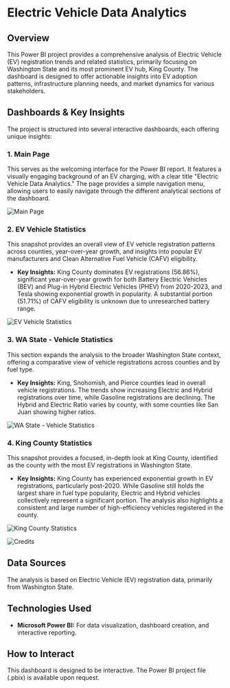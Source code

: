 # Electric Vehicle Data Analytics

## Overview

This Power BI project provides a comprehensive analysis of Electric Vehicle (EV) registration trends and related statistics, primarily focusing on Washington State and its most prominent EV hub, King County. The dashboard is designed to offer actionable insights into EV adoption patterns, infrastructure planning needs, and market dynamics for various stakeholders.

## Dashboards & Key Insights

The project is structured into several interactive dashboards, each offering unique insights:

### 1. Main Page
This serves as the welcoming interface for the Power BI report. It features a visually engaging background of an EV charging, with a clear title "Electric Vehicle Data Analytics." The page provides a simple navigation menu, allowing users to easily navigate through the different analytical sections of the dashboard.

![Main Page](https://github.com/user-attachments/assets/fb84022e-fe65-4884-ab4f-2a9383c9c498)


### 2. EV Vehicle Statistics
This snapshot provides an overall view of EV vehicle registration patterns across counties, year-over-year growth, and insights into popular EV manufacturers and Clean Alternative Fuel Vehicle (CAFV) eligibility.
* **Key Insights:** King County dominates EV registrations (56.86%), significant year-over-year growth for both Battery Electric Vehicles (BEV) and Plug-in Hybrid Electric Vehicles (PHEV) from 2020-2023, and Tesla showing exponential growth in popularity. A substantial portion (51.71%) of CAFV eligibility is unknown due to unresearched battery range.

![EV Vehicle Statistics](https://github.com/user-attachments/assets/4d574f01-b666-435b-8db6-8dc06ab3aa4f)


### 3. WA State - Vehicle Statistics
This section expands the analysis to the broader Washington State context, offering a comparative view of vehicle registrations across counties and by fuel type.
* **Key Insights:** King, Snohomish, and Pierce counties lead in overall vehicle registrations. The trends show increasing Electric and Hybrid registrations over time, while Gasoline registrations are declining. The Hybrid and Electric Ratio varies by county, with some counties like San Juan showing higher ratios.

![WA State - Vehicle Statistics](https://github.com/user-attachments/assets/004a5d41-61b0-4f89-95ef-e8ff683628fe)


### 4. King County Statistics
This snapshot provides a focused, in-depth look at King County, identified as the county with the most EV registrations in Washington State.
* **Key Insights:** King County has experienced exponential growth in EV registrations, particularly post-2020. While Gasoline still holds the largest share in fuel type popularity, Electric and Hybrid vehicles collectively represent a significant portion. The analysis also highlights a consistent and large number of high-efficiency vehicles registered in the county.

![King County Statistics](https://github.com/user-attachments/assets/f56553d8-19e9-4cb3-a883-e13b6ec6708e)

![Credits](https://github.com/user-attachments/assets/5eec2cd4-d4d5-45a3-8d45-9ef3aaea127e)

## Data Sources

The analysis is based on Electric Vehicle (EV) registration data, primarily from Washington State.

## Technologies Used

* **Microsoft Power BI:** For data visualization, dashboard creation, and interactive reporting.

## How to Interact

This dashboard is designed to be interactive. The Power BI project file (.pbix) is available upon request.
